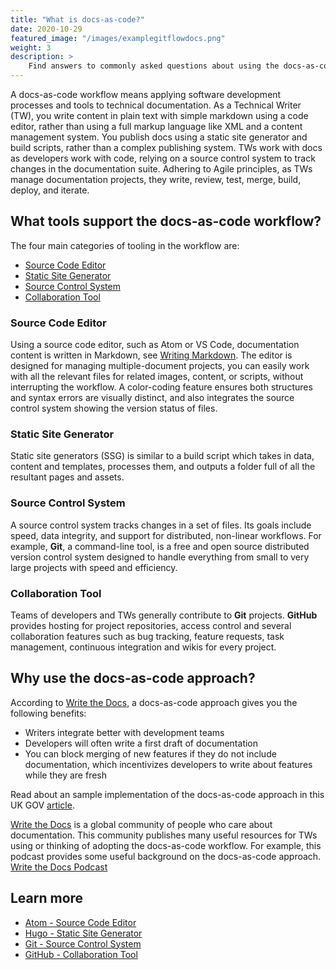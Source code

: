 ```yaml
---
title: "What is docs-as-code?"
date: 2020-10-29
featured_image: "/images/examplegitflowdocs.png"
weight: 3
description: >
    Find answers to commonly asked questions about using the docs-as-code workflow.
---
```


A docs-as-code workflow means applying software development processes and tools to technical documentation. As a Technical Writer (TW), you write content in plain text with simple markdown using a code editor, rather than using a full markup language like XML and a content management system. You publish docs using a static site generator and build scripts, rather than a complex publishing system. TWs work with docs as developers work with code, relying on a source control system to track changes in the documentation suite. Adhering to Agile principles, as TWs manage documentation projects, they write, review, test, merge, build, deploy, and iterate.

## What tools support the docs-as-code workflow?

The four main categories of tooling in the workflow are:

* [Source Code Editor](#source-code-editor)
* [Static Site Generator](#static-site-generator)
* [Source Control System](#source-control-system)
* [Collaboration Tool](#collaboration-tool)

### Source Code Editor

Using a source code editor, such as Atom or VS Code, documentation content is written in Markdown, see [Writing Markdown](/docs/contribution_guidelines/writing_markdown/). The editor is designed for managing multiple-document projects, you can easily work with all the relevant files for related images, content, or scripts, without interrupting the workflow. A color-coding feature  ensures both structures and syntax errors are visually distinct, and also integrates the source control system showing the version status of files.

### Static Site Generator

Static site generators (SSG) is similar to a build script which takes in data, content and templates, processes them, and outputs a folder full of all the resultant pages and assets.

### Source Control System

A source control system tracks changes in a set of files. Its goals include speed, data integrity, and support for distributed, non-linear workflows. For example, **Git**, a command-line tool, is a free and open source distributed version control system designed to handle everything from small to very large projects with speed and efficiency.

### Collaboration Tool

Teams of developers and TWs generally contribute to **Git** projects. **GitHub** provides hosting for project repositories, access control and several collaboration features such as bug tracking, feature requests, task management, continuous integration and wikis for every project.  

## Why use the docs-as-code approach?

According to [Write the Docs](https://www.writethedocs.org/), a docs-as-code approach gives you the following benefits:

* Writers integrate better with development teams
* Developers will often write a first draft of documentation
* You can block merging of new features if they do not include documentation, which incentivizes developers to write about features while they are fresh

Read about an sample implementation of the docs-as-code approach in this UK GOV [article](https://technology.blog.gov.uk/2017/08/25/why-we-use-a-docs-as-code-approach-for-technical-documentation/#:~:text=Docs%20as%20code%20means%20applying,and%20a%20content%20management%20system.).

[Write the Docs](https://www.writethedocs.org/) is a global community of people who care about documentation. This community publishes many useful resources for TWs using or thinking of adopting the docs-as-code workflow. For example, this podcast provides some useful background on the docs-as-code approach. [Write the Docs Podcast](https://podcast.writethedocs.org/2017/03/05/episode-4-continuous-integration-and-docs-like-code/)

## Learn more

* [Atom - Source Code Editor](https://atom.io/)
* [Hugo - Static Site Generator](https://gohugo.io/)
* [Git - Source Control System](https://git-scm.com/)
* [GitHub - Collaboration Tool](https://en.wikipedia.org/wiki/GitHub)
